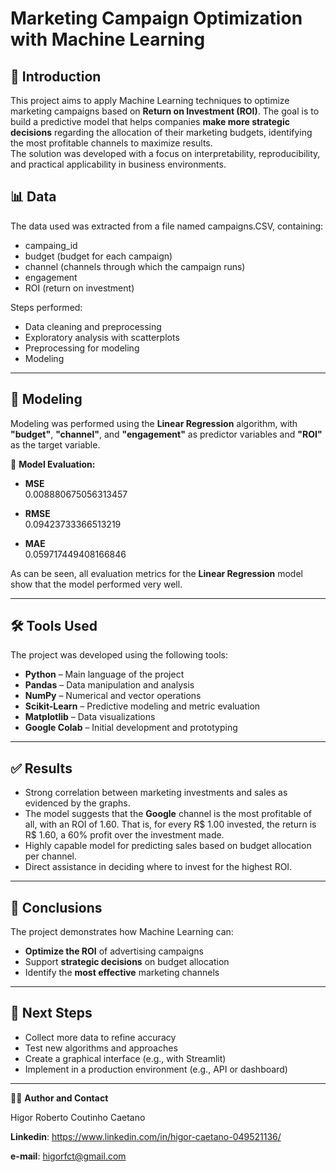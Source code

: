 # Marketing Campaign Optimization with Machine Learning

## 📝 Introduction
This project aims to apply Machine Learning techniques to optimize marketing campaigns based on **Return on Investment (ROI)**. The goal is to build a predictive model that helps companies **make more strategic decisions** regarding the allocation of their marketing budgets, identifying the most profitable channels to maximize results.  
The solution was developed with a focus on interpretability, reproducibility, and practical applicability in business environments.

## 📊 Data

The data used was extracted from a file named campaigns.CSV, containing:

- campaing_id
- budget (budget for each campaign)
- channel (channels through which the campaign runs)
- engagement
- ROI (return on investment)

Steps performed:

- Data cleaning and preprocessing
- Exploratory analysis with scatterplots
- Preprocessing for modeling
- Modeling

---

## 🤖 Modeling

Modeling was performed using the **Linear Regression** algorithm, with **"budget"**, **"channel"**, and **"engagement"** as predictor variables and **"ROI"** as the target variable.

📌 **Model Evaluation:**  
- **MSE**  
  0.008880675056313457

- **RMSE**  
  0.09423733366513219

- **MAE**  
  0.059717449408166846

As can be seen, all evaluation metrics for the **Linear Regression** model show that the model performed very well.

---

## 🛠️ Tools Used

The project was developed using the following tools:

- **Python** – Main language of the project
- **Pandas** – Data manipulation and analysis
- **NumPy** – Numerical and vector operations
- **Scikit-Learn** – Predictive modeling and metric evaluation
- **Matplotlib** – Data visualizations
- **Google Colab** – Initial development and prototyping

---

## ✅ Results

- Strong correlation between marketing investments and sales as evidenced by the graphs.
- The model suggests that the **Google** channel is the most profitable of all, with an ROI of 1.60. That is, for every R$ 1.00 invested, the return is R$ 1.60, a 60% profit over the investment made.
- Highly capable model for predicting sales based on budget allocation per channel.
- Direct assistance in deciding where to invest for the highest ROI.

---

## 🧠 Conclusions

The project demonstrates how Machine Learning can:

- **Optimize the ROI** of advertising campaigns
- Support **strategic decisions** on budget allocation
- Identify the **most effective** marketing channels

---

## 🔄 Next Steps

- Collect more data to refine accuracy
- Test new algorithms and approaches
- Create a graphical interface (e.g., with Streamlit)
- Implement in a production environment (e.g., API or dashboard)

---

🧑‍💻 **Author and Contact**

Higor Roberto Coutinho Caetano

**Linkedin**: https://www.linkedin.com/in/higor-caetano-049521136/

**e-mail**: higorfct@gmail.com



